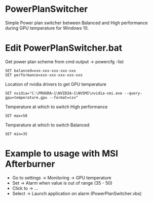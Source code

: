# PowerPlanSwitcher
Simple Power plan switcher between Balanced and High performance during GPU temperature for Windows 10.

Edit PowerPlanSwitcher.bat
=========

Get power plan scheme from cmd output -> powercfg -list
```
SET balanced=xxx-xxx-xxx-xxx-xxx
SET performance=xxx-xxx-xxx-xxx-xxx
```

Location of nvidia drivers to get GPU temperature
```
SET nvidia="C:\PROGRA~1\NVIDIA~1\NVSMI\nvidia-smi.exe --query-gpu=temperature.gpu --format=csv"
```

Temperature at which to switch High performance
```
SET max=50
```

Temperature at which to switch Balanced
```
SET min=35
```

Example to usage with MSI Afterburner
=========
- Go to settings -> Monitoring -> GPU temperature
- Set -> Alarm when value is out of range (35 - 50)
- Click to -> ...
- Select -> Launch application on alarm (PowerPlanSwitcher.vbs)